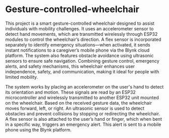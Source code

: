# Gesture-controlled-wheelchair
This project is a smart gesture-controlled wheelchair designed to assist individuals with mobility challenges. It uses an accelerometer sensor to detect hand movements, which are transmitted wirelessly through ESP32 modules to control the wheelchair’s direction. A flex sensor is incorporated separately to identify emergency situations—when activated, it sends instant notifications to a caregiver’s mobile phone via the Blynk cloud platform. The system also features obstacle avoidance using ultrasonic sensors to ensure safe navigation. Combining gesture control, emergency alerts, and safety mechanisms, this wheelchair enhances user independence, safety, and communication, making it ideal for people with limited mobility.

The system works by placing an accelerometer on the user's hand to detect its orientation and motion. These signals are read by an ESP32 microcontroller and wirelessly transmitted to another ESP32 unit mounted on the wheelchair. Based on the received gesture data, the wheelchair moves forward, left, or right. An ultrasonic sensor is used to detect obstacles and prevent collisions by stopping or redirecting the wheelchair. A flex sensor is also attached to the user’s hand or finger, which when bent in a specific way, triggers an emergency alert. This alert is sent to a mobile phone using the Blynk platform.
